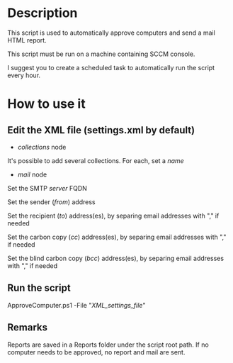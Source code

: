 # Description
This script is used to automatically approve computers and send a mail HTML report.

This script must be run on a machine containing SCCM console.

I suggest you to create a scheduled task to automatically run the script every hour.

# How to use it
## Edit the XML file (settings.xml by default)
- *collections* node

It's possible to add several collections.
For each, set a *name*

- *mail* node

Set the SMTP *server* FQDN

Set the sender (*from*) address

Set the recipient (*to*) address(es), by separing email addresses with "," if needed

Set the carbon copy (*cc*) address(es), by separing email addresses with "," if needed

Set the blind carbon copy (*bcc*) address(es), by separing email addresses with "," if needed


## Run the script
ApproveComputer.ps1 -File "*XML_settings_file*"

## Remarks
Reports are saved in a Reports folder under the script root path.
If no computer needs to be approved, no report and mail are sent.
